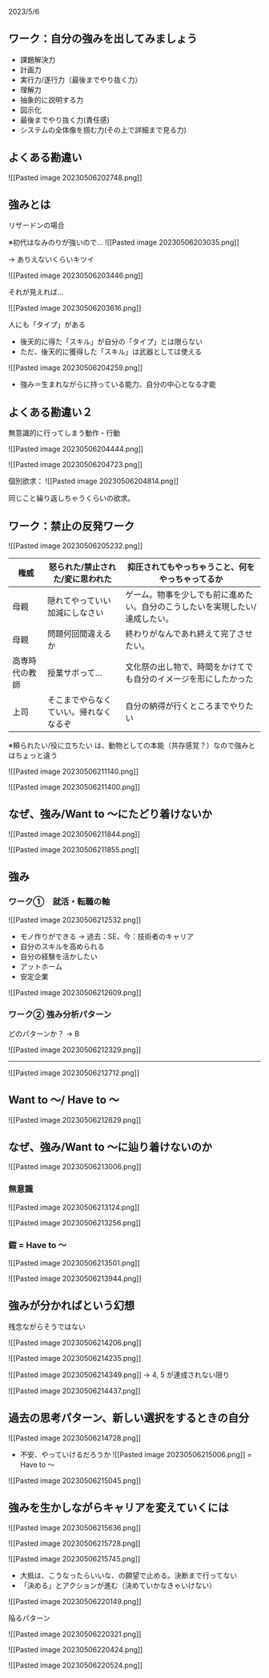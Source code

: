 2023/5/6

## ワーク：自分の強みを出してみましょう


- 課題解決力
- 計画力
- 実行力/遂行力（最後までやり抜く力）
- 理解力
- 抽象的に説明する力
- 図示化
- 最後までやり抜く力(責任感)
- システムの全体像を掴む力(その上で詳細まで見る力)

## よくある勘違い

![[Pasted image 20230506202748.png]]

## 強みとは

リザードンの場合

※初代はなみのりが強いので…
![[Pasted image 20230506203035.png]]

→ ありえないくらいキツイ

![[Pasted image 20230506203446.png]]

それが見えれば…

![[Pasted image 20230506203616.png]]

人にも「タイプ」がある
- 後天的に得た「スキル」が自分の「タイプ」とは限らない
- ただ、後天的に獲得した「スキル」は武器としては使える

![[Pasted image 20230506204259.png]]

- 強み＝生まれながらに持っている能力、自分の中心となる才能

## よくある勘違い２

無意識的に行ってしまう動作・行動

![[Pasted image 20230506204444.png]]

![[Pasted image 20230506204723.png]]

個別欲求：
![[Pasted image 20230506204814.png]]

同じこと繰り返しちゃうくらいの欲求。

## ワーク：禁止の反発ワーク

![[Pasted image 20230506205232.png]]

|権威|怒られた/禁止された/変に思われた|抑圧されてもやっちゃうこと、何をやっちゃってるか|
|---|---|---|
|母親|隠れてやっていい加減にしなさい|ゲーム。物事を少しでも前に進めたい。自分のこうしたいを実現したい/達成したい。|
|母親|問題何回間違えるか|終わりがなんであれ終えて完了させたい。|
|高専時代の教師|授業サボって…|文化祭の出し物で、時間をかけてでも自分のイメージを形にしたかった|
|上司|そこまでやらなくていい。帰れなくなるぞ|自分の納得が行くところまでやりたい|

※頼られたい/役に立ちたい は、動物としての本能（共存感覚？）なので強みとはちょっと違う


![[Pasted image 20230506211140.png]]

![[Pasted image 20230506211400.png]]

## なぜ、強み/Want to ～にたどり着けないか

![[Pasted image 20230506211844.png]]

![[Pasted image 20230506211855.png]]

## 強み

### ワーク①　就活・転職の軸

![[Pasted image 20230506212532.png]]

- モノ作りができる → 過去：SE、今：技術者のキャリア
- 自分のスキルを高められる
- 自分の経験を活かしたい
- アットホーム
- 安定企業

![[Pasted image 20230506212609.png]]

### ワーク② 強み分析パターン

どのパターンか？ → B 

![[Pasted image 20230506212329.png]]

----

![[Pasted image 20230506212712.png]]

## Want to ～/ Have to ～

![[Pasted image 20230506212829.png]]

## なぜ、強み/Want to ～に辿り着けないのか

![[Pasted image 20230506213006.png]]

### 無意識

![[Pasted image 20230506213124.png]]

![[Pasted image 20230506213256.png]]

### 鎧 = Have to ～

![[Pasted image 20230506213501.png]]

![[Pasted image 20230506213944.png]]

## 強みが分かればという幻想

残念ながらそうではない

![[Pasted image 20230506214206.png]]

![[Pasted image 20230506214235.png]]

![[Pasted image 20230506214349.png]]
→ 4, 5 が達成されない限り


![[Pasted image 20230506214437.png]]

## 過去の思考パターン、新しい選択をするときの自分

![[Pasted image 20230506214728.png]]

- 不安、やっていけるだろうか
![[Pasted image 20230506215006.png]]
= Have to ～

![[Pasted image 20230506215045.png]]

## 強みを生かしながらキャリアを変えていくには
![[Pasted image 20230506215636.png]]

![[Pasted image 20230506215728.png]]

![[Pasted image 20230506215745.png]]

- 大抵は、こうなったらいいな、の願望で止める。決断まで行ってない
- 「決める」とアクションが進む（決めていかなきゃいけない）

![[Pasted image 20230506220149.png]]

陥るパターン

![[Pasted image 20230506220321.png]]

![[Pasted image 20230506220424.png]]


![[Pasted image 20230506220524.png]]

